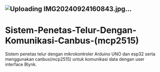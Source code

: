 ![Uploading IMG20240924160843.jpg…]()
---
# Sistem-Penetas-Telur-Dengan-Komunikasi-Canbus-(mcp2515)

Sistem penetas telur dengan mikrokontroler Arduino UNO dan esp32 serta menggunakan canbus(mcp2515) untuk komunikasi data dengan user interface Blynk.
